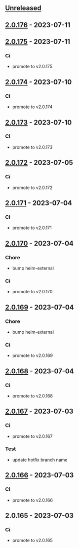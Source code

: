 <a name="unreleased"></a>
## [Unreleased]


<a name="2.0.176"></a>
## [2.0.176] - 2023-07-11

<a name="2.0.175"></a>
## [2.0.175] - 2023-07-11
### Ci
- promote to v2.0.175


<a name="2.0.174"></a>
## [2.0.174] - 2023-07-10
### Ci
- promote to v2.0.174


<a name="2.0.173"></a>
## [2.0.173] - 2023-07-10
### Ci
- promote to v2.0.173


<a name="2.0.172"></a>
## [2.0.172] - 2023-07-05
### Ci
- promote to v2.0.172


<a name="2.0.171"></a>
## [2.0.171] - 2023-07-04
### Ci
- promote to v2.0.171


<a name="2.0.170"></a>
## [2.0.170] - 2023-07-04
### Chore
- bump helm-external

### Ci
- promote to v2.0.170


<a name="2.0.169"></a>
## [2.0.169] - 2023-07-04
### Chore
- bump helm-external

### Ci
- promote to v2.0.169


<a name="2.0.168"></a>
## [2.0.168] - 2023-07-04
### Ci
- promote to v2.0.168


<a name="2.0.167"></a>
## [2.0.167] - 2023-07-03
### Ci
- promote to v2.0.167

### Test
- update hotfix branch name


<a name="2.0.166"></a>
## [2.0.166] - 2023-07-03
### Ci
- promote to v2.0.166


<a name="2.0.165"></a>
## 2.0.165 - 2023-07-03
### Ci
- promote to v2.0.165


[Unreleased]: https://gitlab.industrysoftware.automation.siemens.com/caas-ops/fleet/aws-usea1-qa-qa/compare/2.0.176...HEAD
[2.0.176]: https://gitlab.industrysoftware.automation.siemens.com/caas-ops/fleet/aws-usea1-qa-qa/compare/2.0.175...2.0.176
[2.0.175]: https://gitlab.industrysoftware.automation.siemens.com/caas-ops/fleet/aws-usea1-qa-qa/compare/2.0.174...2.0.175
[2.0.174]: https://gitlab.industrysoftware.automation.siemens.com/caas-ops/fleet/aws-usea1-qa-qa/compare/2.0.173...2.0.174
[2.0.173]: https://gitlab.industrysoftware.automation.siemens.com/caas-ops/fleet/aws-usea1-qa-qa/compare/2.0.172...2.0.173
[2.0.172]: https://gitlab.industrysoftware.automation.siemens.com/caas-ops/fleet/aws-usea1-qa-qa/compare/2.0.171...2.0.172
[2.0.171]: https://gitlab.industrysoftware.automation.siemens.com/caas-ops/fleet/aws-usea1-qa-qa/compare/2.0.170...2.0.171
[2.0.170]: https://gitlab.industrysoftware.automation.siemens.com/caas-ops/fleet/aws-usea1-qa-qa/compare/2.0.169...2.0.170
[2.0.169]: https://gitlab.industrysoftware.automation.siemens.com/caas-ops/fleet/aws-usea1-qa-qa/compare/2.0.168...2.0.169
[2.0.168]: https://gitlab.industrysoftware.automation.siemens.com/caas-ops/fleet/aws-usea1-qa-qa/compare/2.0.167...2.0.168
[2.0.167]: https://gitlab.industrysoftware.automation.siemens.com/caas-ops/fleet/aws-usea1-qa-qa/compare/2.0.166...2.0.167
[2.0.166]: https://gitlab.industrysoftware.automation.siemens.com/caas-ops/fleet/aws-usea1-qa-qa/compare/2.0.165...2.0.166
